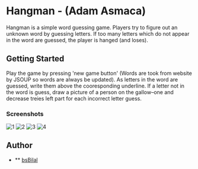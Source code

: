 # Hangman - (Adam Asmaca)

Hangman is a simple word guessing game. Players try to figure out an unknown word by guessing letters. If too many letters which do not appear in the word are guessed, the player is hanged (and loses).

## Getting Started

Play the game by pressing 'new game button' (Words are took from website by JSOUP so words are always be updated). As letters in the word are guessed, write them above the cooresponding underline. If a letter not in the word is guess, draw a picture of a person on the gallow–one and decrease treies left part for each incorrect letter guess.

### Screenshots
![1](https://user-images.githubusercontent.com/9121424/72105979-95f46700-333f-11ea-93eb-aacfc610a31a.jpeg)
![2](https://user-images.githubusercontent.com/9121424/72105982-97be2a80-333f-11ea-8138-f5a6e4c9d843.jpeg)
![3](https://user-images.githubusercontent.com/9121424/72105986-9987ee00-333f-11ea-85ae-d7ba50f2821b.jpeg)
![4](https://user-images.githubusercontent.com/9121424/72105991-9b51b180-333f-11ea-9974-07ae6f0ede73.jpeg)


## Author
* ** [bsBilal](https://github.com/bsBilal)
